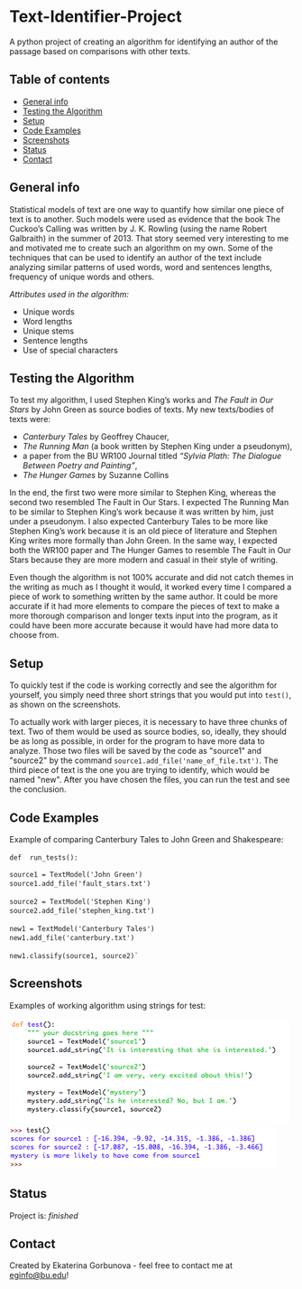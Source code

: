 # Text-Identifier-Project
A python project of creating an algorithm for identifying an author of the passage based on comparisons with other texts.


## Table of contents
* [General info](#general-info)
* [Testing the Algorithm](#testing-the-algorithm)
* [Setup](#setup)
* [Code Examples](#code-examples)
* [Screenshots](#screenshots)
* [Status](#status)
* [Contact](#contact)

## General info
Statistical models of text are one way to quantify how similar one piece of text is to another. Such models were used as evidence that the book The Cuckoo’s Calling was written by J. K. Rowling (using the name Robert Galbraith) in the summer of 2013. That story seemed very interesting to me and motivated me to create such an algorithm on my own. 
Some of the techniques that can be used to identify an author of the text include analyzing similar patterns of used words, word and sentences lengths, frequency of unique words and others. 

*Attributes used in the algorithm:* 
* Unique words
* Word lengths
* Unique stems
* Sentence lengths
* Use of special characters 


## Testing the Algorithm
To test my algorithm, I used Stephen King’s works and _The Fault in Our Stars_ by John Green as source bodies of texts. 
My new texts/bodies of texts were:
* _Canterbury Tales_ by Geoffrey Chaucer, 
* _The Running Man_ (a book written by Stephen King under a pseudonym), 
* a paper from the BU WR100 Journal titled _“Sylvia Plath: The Dialogue Between Poetry and Painting”_,
* _The Hunger Games_ by Suzanne Collins

In the end, the first two were more similar to Stephen King, whereas the second two resembled The Fault in Our Stars. I expected The Running Man to be similar to Stephen King’s work because it was written by him, just under a pseudonym. I also expected Canterbury Tales to be more like Stephen King’s work because it is an old piece of literature and Stephen King writes more formally than John Green. In the same way, I expected both the WR100 paper and The Hunger Games to resemble The Fault in Our Stars because they are more modern and casual in their style of writing.

Even though the algorithm is not 100% accurate and did not catch themes in the writing as much as I thought it would, it worked every time I compared a piece of work to something written by the same author. It could be more accurate if it had more elements to compare the pieces of text to make a more thorough comparison and longer texts input into the program, as it could have been more accurate because it would have had more data to choose from. 

## Setup
To quickly test if the code is working correctly and see the algorithm for yourself, you simply need three short strings that you would put into `test()`, as shown on the screenshots. 

To actually work with larger pieces, it is necessary to have three chunks of text. Two of them would be used as source bodies, so, ideally, they should be as long as possible, in order for the program to have more data to analyze. Those two files will be saved by the code as "source1" and "source2" by the command `source1.add_file('name_of_file.txt')`. The third piece of text is the one you are trying to identify, which would be named "new". After you have chosen the files, you can run the test and see the conclusion. 

## Code Examples
Example of comparing Canterbury Tales to John Green and Shakespeare:

`def  run_tests():`

    source1 = TextModel('John Green')
    source1.add_file('fault_stars.txt')
 
    source2 = TextModel('Stephen King')
    source2.add_file('stephen_king.txt')
   
    new1 = TextModel('Canterbury Tales')
    new1.add_file('canterbury.txt')
    
    new1.classify(source1, source2)`

## Screenshots 
Examples of working algorithm using strings for test:

![Example screenshot](input.png)
![Example screenshot](output.png)

## Status
Project is: _finished_

## Contact
Created by Ekaterina Gorbunova - feel free to contact me at eginfo@bu.edu!
